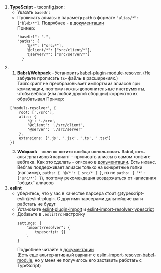 1. **TypeScript** - tsconfig.json:
    * Указать `baseUrl`
    * Прописать алиасы в параметр `path` в формате `"alias/*": ["blob/*"]`. Подробнее - в [документации](https://www.typescriptlang.org/docs/handbook/module-resolution.html#path-mapping)<br/>
        Пример:
        ```
        "baseUrl": ".",
        "paths": {
            "@/*": ["src/*"],
            "@client/*": ["src/client/*"],
            "@server/*": ["src/server/*"]
          }
        ```
2.
    1. **Babel/Webpack** - Установить [babel-plugin-module-resolver](https://github.com/tleunen/babel-plugin-module-resolver). (Не забудьте прописать `ts`- файлы в расширениях.)<br/>
    Тайпскрипт не преобразовывает импорты из алиасов при компиляции, поэтому нужны дополнительные инструменты, чтобы вебпак (или любой другой сборщик) корректно их обрабатывал
    Пример:
      ```
      ['module-resolver', {
          root: ['./src'],
          alias: {
              '@': './src',
              '@client': './src/client',
              '@server': './src/server'
          },
          extensions: ['.js', '.jsx', '.ts', '.tsx']
      }]
      ```
    2. **Webpack** - если не хотите вообще использовать Babel, есть альтернативный вариант - прописать алиасы в самом конфиге вебпака. Как это сделать - описано в [документации](https://webpack.js.org/configuration/resolve/). Есть нюанс. Вебпак поддерживает алиасы только на конкретные папки (например, `paths: { '@/*': ['src/*'] }`, но не `paths: { '*': ['src/*'] }`), поэтому рекомендация воздержаться от написания "общих" алиасов
3. **eslint**
    * убедитесь, что у вас в качестве парсера стоит @typescript-eslint/eslint-plugin. С другими парсерами дальнейшие шаги работать не будут
    * Установите [eslint-plugin-import](https://github.com/benmosher/eslint-plugin-import) и [eslint-import-resolver-typescript](https://github.com/alexgorbatchev/eslint-import-resolver-typescript)
    * Добавьте в `.eslintrc` настройку
      ```
      settings: {
          "import/resolver": {
              typescript: {}
          }
      }
      ```
      Подробнее читайте в [документации](https://github.com/alexgorbatchev/eslint-import-resolver-typescript)<br/>
      (Есть еще альтернативный вариант с [eslint-import-resolver-babel-module](https://github.com/tleunen/eslint-import-resolver-babel-module), но у меня не получилось его заставить работать с TypeScript)

